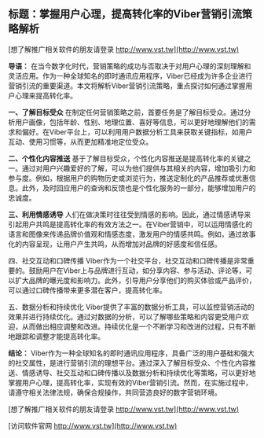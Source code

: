 ## **标题：掌握用户心理，提高转化率的Viber营销引流策略解析**

[想了解推广相关软件的朋友请登录 http://www.vst.tw](http://www.vst.tw)

**导语：**
在当今数字化时代，营销策略的成功与否取决于对用户心理的深刻理解和灵活应用。作为一种全球知名的即时通讯应用程序，Viber已经成为许多企业进行营销引流的重要渠道。本文将解析Viber营销引流策略，重点探讨如何通过掌握用户心理来提高转化率。

**一、了解目标受众**
在制定任何营销策略之前，首要任务是了解目标受众。通过分析用户画像，包括年龄、性别、地理位置、喜好等信息，可以更好地理解他们的需求和偏好。在Viber平台上，可以利用用户数据分析工具来获取关键指标，如用户互动、使用习惯等，从而更加精准地定位受众。

**二、个性化内容推送**
基于了解目标受众，个性化内容推送是提高转化率的关键之一。通过对用户兴趣爱好的了解，可以为他们提供与其相关的内容，增加吸引力和参与度。例如，根据用户的购物历史或浏览行为，推送定制化的产品推荐或优惠信息。此外，及时回应用户的查询和反馈也是个性化服务的一部分，能够增加用户的忠诚度。

**三、利用情感诱导**
人们在做决策时往往受到情感的影响。因此，通过情感诱导来引起用户共鸣是提高转化率的有效方法之一。在Viber营销中，可以运用情感化的语言和图像来传递品牌价值观和情感态度，激发用户的情感共鸣。例如，通过故事化的内容呈现，让用户产生共鸣，从而增加对品牌的好感度和信任感。

四、社交互动和口碑传播
Viber作为一个社交平台，社交互动和口碑传播是非常重要的。鼓励用户在Viber上与品牌进行互动，如分享内容、参与活动、评论等，可以扩大品牌的曝光度和影响力。此外，引导用户分享他们的购买体验或产品评价，可以通过口碑传播带来更多潜在客户，提高转化率。

五、数据分析和持续优化
Viber提供了丰富的数据分析工具，可以监控营销活动的效果并进行持续优化。通过对数据的分析，可以了解哪些策略和内容更受用户欢迎，从而做出相应调整和改进。持续优化是一个不断学习和改进的过程，只有不断地跟踪和调整才能提高转化率。

**结论：**
Viber作为一种全球知名的即时通讯应用程序，具备广泛的用户基础和强大的社交属性，是进行营销引流的理想平台。通过深入了解目标受众、个性化内容推送、情感诱导、社交互动和口碑传播以及数据分析和持续优化等策略，可以更好地掌握用户心理，提高转化率，实现有效的Viber营销引流。然而，在实施过程中，请遵守相关法律法规，确保合规操作，共同营造良好的数字营销环境。

[想了解推广相关软件的朋友请登录 http://www.vst.tw](http://www.vst.tw)


[访问软件官网 http://www.vst.tw](http://www.vst.tw)
